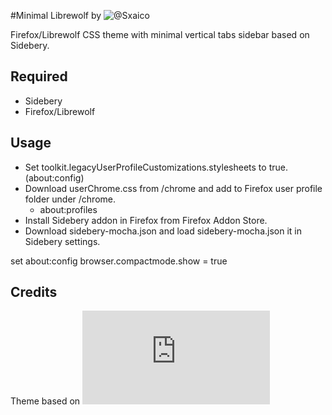 #Minimal Librewolf by ![@Sxaico]()
<p>
Firefox/Librewolf CSS theme with minimal vertical tabs sidebar based on Sidebery.
</p>

## Required
- Sidebery
- Firefox/Librewolf

## Usage
- Set toolkit.legacyUserProfileCustomizations.stylesheets to true. (about:config)
- Download userChrome.css from /chrome and add to Firefox user profile folder under /chrome.
    - about:profiles
- Install Sidebery addon in Firefox from Firefox Addon Store.
- Download sidebery-mocha.json and load sidebery-mocha.json it in Sidebery settings.

set about:config browser.compactmode.show = true

## Credits
Theme based on ![zayihu Minimal-Arc](https://github.com/zayihu/Minimal-Arc/blob/main/README.md?plain=1)

